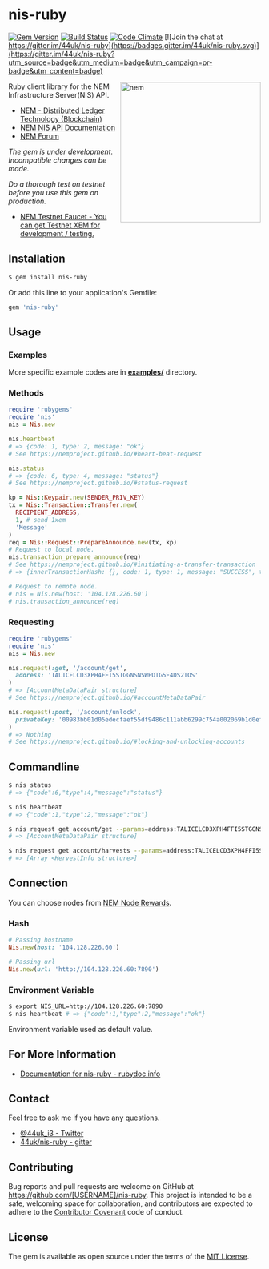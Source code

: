 # nis-ruby

[![Gem Version](https://badge.fury.io/rb/nis-ruby.svg)](https://badge.fury.io/rb/nis-ruby)
[![Build Status](https://travis-ci.org/44uk/nis-ruby.svg?branch=master)](https://travis-ci.org/44uk/nis-ruby)
[![Code Climate](https://codeclimate.com/github/44uk/nis-ruby/badges/gpa.svg)](https://codeclimate.com/github/44uk/nis-ruby)
[![Join the chat at https://gitter.im/44uk/nis-ruby](https://badges.gitter.im/44uk/nis-ruby.svg)](https://gitter.im/44uk/nis-ruby?utm_source=badge&utm_medium=badge&utm_campaign=pr-badge&utm_content=badge)

<img src="https://cloud.githubusercontent.com/assets/370508/24320282/a332d238-1175-11e7-96dc-75bc30e562d2.png" width="280" height="280" alt="nem" align="right" />

Ruby client library for the NEM Infrastructure Server(NIS) API.

- [NEM \- Distributed Ledger Technology \(Blockchain\)](https://www.nem.io/)
- [NEM NIS API Documentation](https://nemproject.github.io/)
- [NEM Forum](https://forum.nem.io/)

*The gem is under development. Incompatible changes can be made.*

*Do a thorough test on testnet before you use this gem on production.*

- [NEM Testnet Faucet \- You can get Testnet XEM for development / testing.](http://test-nem-faucet.44uk.net/)

## Installation

```bash
$ gem install nis-ruby
```

Or add this line to your application's Gemfile:

```ruby
gem 'nis-ruby'
```

## Usage

### Examples

More specific example codes are in **[examples/](examples/)** directory.

### Methods

```ruby
require 'rubygems'
require 'nis'
nis = Nis.new

nis.heartbeat
# => {code: 1, type: 2, message: "ok"}
# See https://nemproject.github.io/#heart-beat-request

nis.status
# => {code: 6, type: 4, message: "status"}
# See https://nemproject.github.io/#status-request

kp = Nis::Keypair.new(SENDER_PRIV_KEY)
tx = Nis::Transaction::Transfer.new(
  RECIPIENT_ADDRESS,
  1, # send 1xem
  'Message'
)
req = Nis::Request::PrepareAnnounce.new(tx, kp)
# Request to local node.
nis.transaction_prepare_announce(req)
# See https://nemproject.github.io/#initiating-a-transfer-transaction
# => {innerTransactionHash: {}, code: 1, type: 1, message: "SUCCESS", transactionHash: {data: "9da41fd6c6886740ae6a15c869df0470015d78103e5b216971aa09fdbcce9cde"}}

# Request to remote node.
# nis = Nis.new(host: '104.128.226.60')
# nis.transaction_announce(req)
```

### Requesting

```ruby
require 'rubygems'
require 'nis'
nis = Nis.new

nis.request(:get, '/account/get',
  address: 'TALICELCD3XPH4FFI5STGGNSNSWPOTG5E4DS2TOS'
)
# => [AccountMetaDataPair structure]
# See https://nemproject.github.io/#accountMetaDataPair

nis.request(:post, '/account/unlock',
  privateKey: '00983bb01d05edecfaef55df9486c111abb6299c754a002069b1d0ef4537441bda'
)
# => Nothing
# See https://nemproject.github.io/#locking-and-unlocking-accounts
```

## Commandline

```bash
$ nis status
# => {"code":6,"type":4,"message":"status"}

$ nis heartbeat
# => {"code":1,"type":2,"message":"ok"}

$ nis request get account/get --params=address:TALICELCD3XPH4FFI5STGGNSNSWPOTG5E4DS2TOS
# => [AccountMetaDataPair structure]

$ nis request get account/harvests --params=address:TALICELCD3XPH4FFI5STGGNSNSWPOTG5E4DS2TOS hash:81d52a7df4abba8bb1613bcc42b6b93cf3114524939035d88ae8e864cd2c34c8
# => [Array <HervestInfo structure>]
```

## Connection

You can choose nodes from [NEM Node Rewards](https://supernodes.nem.io/).

### Hash

```ruby
# Passing hostname
Nis.new(host: '104.128.226.60')

# Passing url
Nis.new(url: 'http://104.128.226.60:7890')
```

### Environment Variable

```bash
$ export NIS_URL=http://104.128.226.60:7890
$ nis heartbeat # => {"code":1,"type":2,"message":"ok"}
```

Environment variable used as default value.

## For More Information

* [Documentation for nis-ruby - rubydoc.info](http://www.rubydoc.info/gems/nis-ruby)

## Contact

Feel free to ask me if you have any questions.

* [@44uk_i3 - Twitter](https://twitter.com/44uk_i3)
* [44uk/nis-ruby - gitter](https://gitter.im/44uk/nis-ruby)

## Contributing

Bug reports and pull requests are welcome on GitHub at https://github.com/[USERNAME]/nis-ruby. This project is intended to be a safe, welcoming space for collaboration, and contributors are expected to adhere to the [Contributor Covenant](http://contributor-covenant.org) code of conduct.

## License

The gem is available as open source under the terms of the [MIT License](LICENSE).


